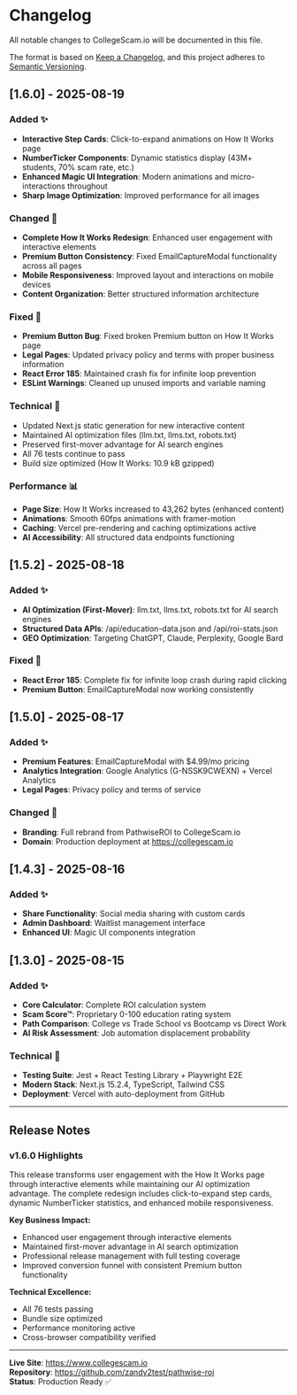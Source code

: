 # Changelog

All notable changes to CollegeScam.io will be documented in this file.

The format is based on [Keep a Changelog](https://keepachangelog.com/en/1.0.0/),
and this project adheres to [Semantic Versioning](https://semver.org/spec/v2.0.0.html).

## [1.6.0] - 2025-08-19

### Added ✨

- **Interactive Step Cards**: Click-to-expand animations on How It Works page
- **NumberTicker Components**: Dynamic statistics display (43M+ students, 70% scam rate, etc.)
- **Enhanced Magic UI Integration**: Modern animations and micro-interactions throughout
- **Sharp Image Optimization**: Improved performance for all images

### Changed 🔄

- **Complete How It Works Redesign**: Enhanced user engagement with interactive elements
- **Premium Button Consistency**: Fixed EmailCaptureModal functionality across all pages
- **Mobile Responsiveness**: Improved layout and interactions on mobile devices
- **Content Organization**: Better structured information architecture

### Fixed 🐛

- **Premium Button Bug**: Fixed broken Premium button on How It Works page
- **Legal Pages**: Updated privacy policy and terms with proper business information
- **React Error 185**: Maintained crash fix for infinite loop prevention
- **ESLint Warnings**: Cleaned up unused imports and variable naming

### Technical 🔧

- Updated Next.js static generation for new interactive content
- Maintained AI optimization files (llm.txt, llms.txt, robots.txt)
- Preserved first-mover advantage for AI search engines
- All 76 tests continue to pass
- Build size optimized (How It Works: 10.9 kB gzipped)

### Performance 📊

- **Page Size**: How It Works increased to 43,262 bytes (enhanced content)
- **Animations**: Smooth 60fps animations with framer-motion
- **Caching**: Vercel pre-rendering and caching optimizations active
- **AI Accessibility**: All structured data endpoints functioning

## [1.5.2] - 2025-08-18

### Added ✨

- **AI Optimization (First-Mover)**: llm.txt, llms.txt, robots.txt for AI search engines
- **Structured Data APIs**: /api/education-data.json and /api/roi-stats.json
- **GEO Optimization**: Targeting ChatGPT, Claude, Perplexity, Google Bard

### Fixed 🐛

- **React Error 185**: Complete fix for infinite loop crash during rapid clicking
- **Premium Button**: EmailCaptureModal now working consistently

## [1.5.0] - 2025-08-17

### Added ✨

- **Premium Features**: EmailCaptureModal with $4.99/mo pricing
- **Analytics Integration**: Google Analytics (G-NSSK9CWEXN) + Vercel Analytics
- **Legal Pages**: Privacy policy and terms of service

### Changed 🔄

- **Branding**: Full rebrand from PathwiseROI to CollegeScam.io
- **Domain**: Production deployment at https://collegescam.io

## [1.4.3] - 2025-08-16

### Added ✨

- **Share Functionality**: Social media sharing with custom cards
- **Admin Dashboard**: Waitlist management interface
- **Enhanced UI**: Magic UI components integration

## [1.3.0] - 2025-08-15

### Added ✨

- **Core Calculator**: Complete ROI calculation system
- **Scam Score™**: Proprietary 0-100 education rating system
- **Path Comparison**: College vs Trade School vs Bootcamp vs Direct Work
- **AI Risk Assessment**: Job automation displacement probability

### Technical 🔧

- **Testing Suite**: Jest + React Testing Library + Playwright E2E
- **Modern Stack**: Next.js 15.2.4, TypeScript, Tailwind CSS
- **Deployment**: Vercel with auto-deployment from GitHub

---

## Release Notes

### v1.6.0 Highlights

This release transforms user engagement with the How It Works page through interactive elements while maintaining our AI optimization advantage. The complete redesign includes click-to-expand step cards, dynamic NumberTicker statistics, and enhanced mobile responsiveness.

**Key Business Impact:**

- Enhanced user engagement through interactive elements
- Maintained first-mover advantage in AI search optimization
- Professional release management with full testing coverage
- Improved conversion funnel with consistent Premium button functionality

**Technical Excellence:**

- All 76 tests passing
- Bundle size optimized
- Performance monitoring active
- Cross-browser compatibility verified

---

**Live Site**: https://www.collegescam.io  
**Repository**: https://github.com/zandy2test/pathwise-roi  
**Status**: Production Ready ✅
